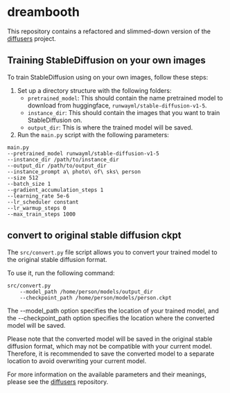 
# dreambooth

This repository contains a refactored and slimmed-down version of the [diffusers](https://github.com/ShivamShrirao/diffusers) project.

## Training StableDiffusion on your own images

To train StableDiffusion using on your own images, follow these steps:

1. Set up a directory structure with the following folders:
    * `pretrained_model`: This should contain the name pretrained model to download from huggingface, `runwayml/stable-diffusion-v1-5`.
    * `instance_dir`: This should contain the images that you want to train StableDiffusion on.
    * `output_dir`: This is where the trained model will be saved.
2. Run the `main.py` script with the following parameters:

```
main.py
--pretrained_model runwayml/stable-diffusion-v1-5
--instance_dir /path/to/instance_dir
--output_dir /path/to/output_dir
--instance_prompt a\ photo\ of\ sks\ person
--size 512
--batch_size 1
--gradient_accumulation_steps 1
--learning_rate 5e-6
--lr_scheduler constant
--lr_warmup_steps 0
--max_train_steps 1000
```

## convert to original stable diffusion ckpt

The `src/convert.py` file script allows you to convert your trained model to the original stable diffusion format.

To use it, run the following command:

```
src/convert.py 
    --model_path /home/person/models/output_dir
    --checkpoint_path /home/person/models/person.ckpt
```

The --model_path option specifies the location of your trained model, and the --checkpoint_path option specifies the location where the converted model will be saved.

Please note that the converted model will be saved in the original stable diffusion format, which may not be compatible with your current model. Therefore, it is recommended to save the converted model to a separate location to avoid overwriting your current model.

For more information on the available parameters and their meanings, please see the [diffusers](https://github.com/huggingface/diffusers) repository.
